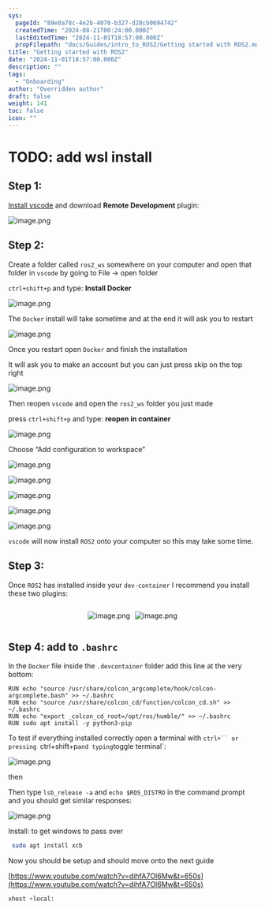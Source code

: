 ```yaml
---
sys:
  pageId: "89e0a78c-4e2b-4070-b327-d28cb0694742"
  createdTime: "2024-08-21T00:24:00.000Z"
  lastEditedTime: "2024-11-01T18:57:00.000Z"
  propFilepath: "docs/Guides/intro_to_ROS2/Getting started with ROS2.md"
title: "Getting started with ROS2"
date: "2024-11-01T18:57:00.000Z"
description: ""
tags:
  - "Onboarding"
author: "Overridden author"
draft: false
weight: 141
toc: false
icon: ""
---
```


# TODO: add wsl install

## Step 1:

[Install vscode](https://code.visualstudio.com/download) and download **Remote Development** plugin:

![image.png](https://prod-files-secure.s3.us-west-2.amazonaws.com/d518164a-d88e-44d1-a4ee-3adb3bd8bce0/efb52993-1881-4a40-b95e-6f020334f022/image.png?X-Amz-Algorithm=AWS4-HMAC-SHA256&X-Amz-Content-Sha256=UNSIGNED-PAYLOAD&X-Amz-Credential=ASIAZI2LB466WL7JH5WM%2F20250410%2Fus-west-2%2Fs3%2Faws4_request&X-Amz-Date=20250410T021944Z&X-Amz-Expires=3600&X-Amz-Security-Token=IQoJb3JpZ2luX2VjECIaCXVzLXdlc3QtMiJGMEQCICx8slGl6lnmeSbCIKnkhMSW2fTbvDAR5Xi3ZBtUktdEAiAJ4z6wyz74HXvxFqYoYKkmT2QGCVfo6hTyd74%2BOR7LvyqIBAib%2F%2F%2F%2F%2F%2F%2F%2F%2F%2F8BEAAaDDYzNzQyMzE4MzgwNSIM8XqZBlbm71n5n0U0KtwDXrzCcO35wlwQNPf4D6VbkSYoyCmn4Vz3Q2tNYR%2Faa%2BSsY%2Bc7%2FSVF%2F516I3DERBlz6fydGl8qzP280vOuvmFVua4K%2FBGh%2BmelVMSB3jflhmFTE4C6nZKtxbEPnbjHEiOgPhjUvM8Fc7ADrJMI7wvmNZbYvi9qADfq9GChaobKETR9%2BLkRGRCjKsRiliZRla2v43L218GznZPUo%2FE0Rr0%2Fl3wqk%2BJ5NxCG%2BMxFAkJW6q%2FVR9s68RE8pIiHapagNYDDjFTn6Pq9BwKw4w3qRQTs%2FY%2FN%2FyljnShZ1RABUpEYh271FQCpja4XYQYuWdIonm35dOUpcn2a8LvxITiUi7JPvX1FcSmHIyfDHJ%2BRo2brxKsCjdJjmE8Ko3czTGiNPVwdg8WfxODV%2FZdSbe9yBIRIYDy7NRC2Gly5SL9o8IjQZuZvuT24Ng9RoL2T6uBGHbyrWA4MdEvZbZQn8ALFxsyXJlC1eAhkmCnqKDr618Q1tEo%2Bt0Cs0f%2FYqFojM5exmdIfPMTYnMqdfxjJ0MVQ1RSyt1Sz%2FfPkP2RalU5l831Q6laoFjqmpIPBOnYzPVgH3Rg7SgFR6U0%2FP5bCz3l0y2pffadnun%2BAaNnAyX7BcrH5qWmiry%2BniXr41L5lShEw7cXcvwY6pgE2%2B1P0wJ4giAfrxgjDTzFo4m8SKEK6aOFT%2BpsYg%2BmpHapX877CfouTAlxoq3dNINU4suZuNoOqset78ba1SFD%2FNdrh877dSgTyucSLa5a%2B9MyQKKQ0Q%2FlKHlSiKUzpfT2rOFvSFLrzYT%2FOTCx%2BcMIiDU%2BYPI8rijPNJMq%2Fxu8C6HMoPjT3lJ3SyWXhV7JgZgFipVDqHzwD439L%2Fxs2zKCbLqSb1Am6&X-Amz-Signature=d3d4571e52689d9a6e6a7ac85142e1bceb797fd0287f7c1285e91bf35b8e1c16&X-Amz-SignedHeaders=host&x-id=GetObject)

## Step 2:

Create a folder called `ros2_ws` somewhere on your computer and open that folder in `vscode` by going to File → open folder 

`ctrl+shift+p` and type: **Install Docker**

![image.png](https://prod-files-secure.s3.us-west-2.amazonaws.com/d518164a-d88e-44d1-a4ee-3adb3bd8bce0/2269dc0e-1cd5-47ff-bceb-c04ad9b2eab0/image.png?X-Amz-Algorithm=AWS4-HMAC-SHA256&X-Amz-Content-Sha256=UNSIGNED-PAYLOAD&X-Amz-Credential=ASIAZI2LB466WL7JH5WM%2F20250410%2Fus-west-2%2Fs3%2Faws4_request&X-Amz-Date=20250410T021944Z&X-Amz-Expires=3600&X-Amz-Security-Token=IQoJb3JpZ2luX2VjECIaCXVzLXdlc3QtMiJGMEQCICx8slGl6lnmeSbCIKnkhMSW2fTbvDAR5Xi3ZBtUktdEAiAJ4z6wyz74HXvxFqYoYKkmT2QGCVfo6hTyd74%2BOR7LvyqIBAib%2F%2F%2F%2F%2F%2F%2F%2F%2F%2F8BEAAaDDYzNzQyMzE4MzgwNSIM8XqZBlbm71n5n0U0KtwDXrzCcO35wlwQNPf4D6VbkSYoyCmn4Vz3Q2tNYR%2Faa%2BSsY%2Bc7%2FSVF%2F516I3DERBlz6fydGl8qzP280vOuvmFVua4K%2FBGh%2BmelVMSB3jflhmFTE4C6nZKtxbEPnbjHEiOgPhjUvM8Fc7ADrJMI7wvmNZbYvi9qADfq9GChaobKETR9%2BLkRGRCjKsRiliZRla2v43L218GznZPUo%2FE0Rr0%2Fl3wqk%2BJ5NxCG%2BMxFAkJW6q%2FVR9s68RE8pIiHapagNYDDjFTn6Pq9BwKw4w3qRQTs%2FY%2FN%2FyljnShZ1RABUpEYh271FQCpja4XYQYuWdIonm35dOUpcn2a8LvxITiUi7JPvX1FcSmHIyfDHJ%2BRo2brxKsCjdJjmE8Ko3czTGiNPVwdg8WfxODV%2FZdSbe9yBIRIYDy7NRC2Gly5SL9o8IjQZuZvuT24Ng9RoL2T6uBGHbyrWA4MdEvZbZQn8ALFxsyXJlC1eAhkmCnqKDr618Q1tEo%2Bt0Cs0f%2FYqFojM5exmdIfPMTYnMqdfxjJ0MVQ1RSyt1Sz%2FfPkP2RalU5l831Q6laoFjqmpIPBOnYzPVgH3Rg7SgFR6U0%2FP5bCz3l0y2pffadnun%2BAaNnAyX7BcrH5qWmiry%2BniXr41L5lShEw7cXcvwY6pgE2%2B1P0wJ4giAfrxgjDTzFo4m8SKEK6aOFT%2BpsYg%2BmpHapX877CfouTAlxoq3dNINU4suZuNoOqset78ba1SFD%2FNdrh877dSgTyucSLa5a%2B9MyQKKQ0Q%2FlKHlSiKUzpfT2rOFvSFLrzYT%2FOTCx%2BcMIiDU%2BYPI8rijPNJMq%2Fxu8C6HMoPjT3lJ3SyWXhV7JgZgFipVDqHzwD439L%2Fxs2zKCbLqSb1Am6&X-Amz-Signature=3c90e411e55b771af4f865be72e58af2113d19cdedf1c5b1a6ab61fc1809261e&X-Amz-SignedHeaders=host&x-id=GetObject)

The `Docker` install will take sometime and at the end it will ask you to restart

![image.png](https://prod-files-secure.s3.us-west-2.amazonaws.com/d518164a-d88e-44d1-a4ee-3adb3bd8bce0/ed233f78-be33-4b1f-b89c-9c346c0e961e/image.png?X-Amz-Algorithm=AWS4-HMAC-SHA256&X-Amz-Content-Sha256=UNSIGNED-PAYLOAD&X-Amz-Credential=ASIAZI2LB466WL7JH5WM%2F20250410%2Fus-west-2%2Fs3%2Faws4_request&X-Amz-Date=20250410T021944Z&X-Amz-Expires=3600&X-Amz-Security-Token=IQoJb3JpZ2luX2VjECIaCXVzLXdlc3QtMiJGMEQCICx8slGl6lnmeSbCIKnkhMSW2fTbvDAR5Xi3ZBtUktdEAiAJ4z6wyz74HXvxFqYoYKkmT2QGCVfo6hTyd74%2BOR7LvyqIBAib%2F%2F%2F%2F%2F%2F%2F%2F%2F%2F8BEAAaDDYzNzQyMzE4MzgwNSIM8XqZBlbm71n5n0U0KtwDXrzCcO35wlwQNPf4D6VbkSYoyCmn4Vz3Q2tNYR%2Faa%2BSsY%2Bc7%2FSVF%2F516I3DERBlz6fydGl8qzP280vOuvmFVua4K%2FBGh%2BmelVMSB3jflhmFTE4C6nZKtxbEPnbjHEiOgPhjUvM8Fc7ADrJMI7wvmNZbYvi9qADfq9GChaobKETR9%2BLkRGRCjKsRiliZRla2v43L218GznZPUo%2FE0Rr0%2Fl3wqk%2BJ5NxCG%2BMxFAkJW6q%2FVR9s68RE8pIiHapagNYDDjFTn6Pq9BwKw4w3qRQTs%2FY%2FN%2FyljnShZ1RABUpEYh271FQCpja4XYQYuWdIonm35dOUpcn2a8LvxITiUi7JPvX1FcSmHIyfDHJ%2BRo2brxKsCjdJjmE8Ko3czTGiNPVwdg8WfxODV%2FZdSbe9yBIRIYDy7NRC2Gly5SL9o8IjQZuZvuT24Ng9RoL2T6uBGHbyrWA4MdEvZbZQn8ALFxsyXJlC1eAhkmCnqKDr618Q1tEo%2Bt0Cs0f%2FYqFojM5exmdIfPMTYnMqdfxjJ0MVQ1RSyt1Sz%2FfPkP2RalU5l831Q6laoFjqmpIPBOnYzPVgH3Rg7SgFR6U0%2FP5bCz3l0y2pffadnun%2BAaNnAyX7BcrH5qWmiry%2BniXr41L5lShEw7cXcvwY6pgE2%2B1P0wJ4giAfrxgjDTzFo4m8SKEK6aOFT%2BpsYg%2BmpHapX877CfouTAlxoq3dNINU4suZuNoOqset78ba1SFD%2FNdrh877dSgTyucSLa5a%2B9MyQKKQ0Q%2FlKHlSiKUzpfT2rOFvSFLrzYT%2FOTCx%2BcMIiDU%2BYPI8rijPNJMq%2Fxu8C6HMoPjT3lJ3SyWXhV7JgZgFipVDqHzwD439L%2Fxs2zKCbLqSb1Am6&X-Amz-Signature=2e320412c0337610d4ca13a47771488ab0fa0854485ef15c93e65265f2ee1019&X-Amz-SignedHeaders=host&x-id=GetObject)

Once you restart open `Docker` and finish the installation

It will ask you to make an account but you can just press skip on the top right

![image.png](https://prod-files-secure.s3.us-west-2.amazonaws.com/d518164a-d88e-44d1-a4ee-3adb3bd8bce0/21010ad9-1659-4fd9-9f59-9932a09b2a3d/image.png?X-Amz-Algorithm=AWS4-HMAC-SHA256&X-Amz-Content-Sha256=UNSIGNED-PAYLOAD&X-Amz-Credential=ASIAZI2LB466WL7JH5WM%2F20250410%2Fus-west-2%2Fs3%2Faws4_request&X-Amz-Date=20250410T021944Z&X-Amz-Expires=3600&X-Amz-Security-Token=IQoJb3JpZ2luX2VjECIaCXVzLXdlc3QtMiJGMEQCICx8slGl6lnmeSbCIKnkhMSW2fTbvDAR5Xi3ZBtUktdEAiAJ4z6wyz74HXvxFqYoYKkmT2QGCVfo6hTyd74%2BOR7LvyqIBAib%2F%2F%2F%2F%2F%2F%2F%2F%2F%2F8BEAAaDDYzNzQyMzE4MzgwNSIM8XqZBlbm71n5n0U0KtwDXrzCcO35wlwQNPf4D6VbkSYoyCmn4Vz3Q2tNYR%2Faa%2BSsY%2Bc7%2FSVF%2F516I3DERBlz6fydGl8qzP280vOuvmFVua4K%2FBGh%2BmelVMSB3jflhmFTE4C6nZKtxbEPnbjHEiOgPhjUvM8Fc7ADrJMI7wvmNZbYvi9qADfq9GChaobKETR9%2BLkRGRCjKsRiliZRla2v43L218GznZPUo%2FE0Rr0%2Fl3wqk%2BJ5NxCG%2BMxFAkJW6q%2FVR9s68RE8pIiHapagNYDDjFTn6Pq9BwKw4w3qRQTs%2FY%2FN%2FyljnShZ1RABUpEYh271FQCpja4XYQYuWdIonm35dOUpcn2a8LvxITiUi7JPvX1FcSmHIyfDHJ%2BRo2brxKsCjdJjmE8Ko3czTGiNPVwdg8WfxODV%2FZdSbe9yBIRIYDy7NRC2Gly5SL9o8IjQZuZvuT24Ng9RoL2T6uBGHbyrWA4MdEvZbZQn8ALFxsyXJlC1eAhkmCnqKDr618Q1tEo%2Bt0Cs0f%2FYqFojM5exmdIfPMTYnMqdfxjJ0MVQ1RSyt1Sz%2FfPkP2RalU5l831Q6laoFjqmpIPBOnYzPVgH3Rg7SgFR6U0%2FP5bCz3l0y2pffadnun%2BAaNnAyX7BcrH5qWmiry%2BniXr41L5lShEw7cXcvwY6pgE2%2B1P0wJ4giAfrxgjDTzFo4m8SKEK6aOFT%2BpsYg%2BmpHapX877CfouTAlxoq3dNINU4suZuNoOqset78ba1SFD%2FNdrh877dSgTyucSLa5a%2B9MyQKKQ0Q%2FlKHlSiKUzpfT2rOFvSFLrzYT%2FOTCx%2BcMIiDU%2BYPI8rijPNJMq%2Fxu8C6HMoPjT3lJ3SyWXhV7JgZgFipVDqHzwD439L%2Fxs2zKCbLqSb1Am6&X-Amz-Signature=033eae71d4bee0b9f87e78705f51213ab3a2f66b7eb4a3be7cf76e189cce4769&X-Amz-SignedHeaders=host&x-id=GetObject)

Then reopen `vscode` and open the `ros2_ws` folder you just made

press `ctrl+shift+p` and type: **reopen in container**

![image.png](https://prod-files-secure.s3.us-west-2.amazonaws.com/d518164a-d88e-44d1-a4ee-3adb3bd8bce0/4e93b8c2-41ad-488c-8095-c74205196118/image.png?X-Amz-Algorithm=AWS4-HMAC-SHA256&X-Amz-Content-Sha256=UNSIGNED-PAYLOAD&X-Amz-Credential=ASIAZI2LB466WL7JH5WM%2F20250410%2Fus-west-2%2Fs3%2Faws4_request&X-Amz-Date=20250410T021944Z&X-Amz-Expires=3600&X-Amz-Security-Token=IQoJb3JpZ2luX2VjECIaCXVzLXdlc3QtMiJGMEQCICx8slGl6lnmeSbCIKnkhMSW2fTbvDAR5Xi3ZBtUktdEAiAJ4z6wyz74HXvxFqYoYKkmT2QGCVfo6hTyd74%2BOR7LvyqIBAib%2F%2F%2F%2F%2F%2F%2F%2F%2F%2F8BEAAaDDYzNzQyMzE4MzgwNSIM8XqZBlbm71n5n0U0KtwDXrzCcO35wlwQNPf4D6VbkSYoyCmn4Vz3Q2tNYR%2Faa%2BSsY%2Bc7%2FSVF%2F516I3DERBlz6fydGl8qzP280vOuvmFVua4K%2FBGh%2BmelVMSB3jflhmFTE4C6nZKtxbEPnbjHEiOgPhjUvM8Fc7ADrJMI7wvmNZbYvi9qADfq9GChaobKETR9%2BLkRGRCjKsRiliZRla2v43L218GznZPUo%2FE0Rr0%2Fl3wqk%2BJ5NxCG%2BMxFAkJW6q%2FVR9s68RE8pIiHapagNYDDjFTn6Pq9BwKw4w3qRQTs%2FY%2FN%2FyljnShZ1RABUpEYh271FQCpja4XYQYuWdIonm35dOUpcn2a8LvxITiUi7JPvX1FcSmHIyfDHJ%2BRo2brxKsCjdJjmE8Ko3czTGiNPVwdg8WfxODV%2FZdSbe9yBIRIYDy7NRC2Gly5SL9o8IjQZuZvuT24Ng9RoL2T6uBGHbyrWA4MdEvZbZQn8ALFxsyXJlC1eAhkmCnqKDr618Q1tEo%2Bt0Cs0f%2FYqFojM5exmdIfPMTYnMqdfxjJ0MVQ1RSyt1Sz%2FfPkP2RalU5l831Q6laoFjqmpIPBOnYzPVgH3Rg7SgFR6U0%2FP5bCz3l0y2pffadnun%2BAaNnAyX7BcrH5qWmiry%2BniXr41L5lShEw7cXcvwY6pgE2%2B1P0wJ4giAfrxgjDTzFo4m8SKEK6aOFT%2BpsYg%2BmpHapX877CfouTAlxoq3dNINU4suZuNoOqset78ba1SFD%2FNdrh877dSgTyucSLa5a%2B9MyQKKQ0Q%2FlKHlSiKUzpfT2rOFvSFLrzYT%2FOTCx%2BcMIiDU%2BYPI8rijPNJMq%2Fxu8C6HMoPjT3lJ3SyWXhV7JgZgFipVDqHzwD439L%2Fxs2zKCbLqSb1Am6&X-Amz-Signature=55fc87f4e1f0512f41b503398c6289bc79a0ca062c15612e45cb9fdcf99c9f7f&X-Amz-SignedHeaders=host&x-id=GetObject)

Choose “Add configuration to workspace”

![image.png](https://prod-files-secure.s3.us-west-2.amazonaws.com/d518164a-d88e-44d1-a4ee-3adb3bd8bce0/9560b282-5060-4989-ba37-97e7b2c22476/image.png?X-Amz-Algorithm=AWS4-HMAC-SHA256&X-Amz-Content-Sha256=UNSIGNED-PAYLOAD&X-Amz-Credential=ASIAZI2LB466WL7JH5WM%2F20250410%2Fus-west-2%2Fs3%2Faws4_request&X-Amz-Date=20250410T021944Z&X-Amz-Expires=3600&X-Amz-Security-Token=IQoJb3JpZ2luX2VjECIaCXVzLXdlc3QtMiJGMEQCICx8slGl6lnmeSbCIKnkhMSW2fTbvDAR5Xi3ZBtUktdEAiAJ4z6wyz74HXvxFqYoYKkmT2QGCVfo6hTyd74%2BOR7LvyqIBAib%2F%2F%2F%2F%2F%2F%2F%2F%2F%2F8BEAAaDDYzNzQyMzE4MzgwNSIM8XqZBlbm71n5n0U0KtwDXrzCcO35wlwQNPf4D6VbkSYoyCmn4Vz3Q2tNYR%2Faa%2BSsY%2Bc7%2FSVF%2F516I3DERBlz6fydGl8qzP280vOuvmFVua4K%2FBGh%2BmelVMSB3jflhmFTE4C6nZKtxbEPnbjHEiOgPhjUvM8Fc7ADrJMI7wvmNZbYvi9qADfq9GChaobKETR9%2BLkRGRCjKsRiliZRla2v43L218GznZPUo%2FE0Rr0%2Fl3wqk%2BJ5NxCG%2BMxFAkJW6q%2FVR9s68RE8pIiHapagNYDDjFTn6Pq9BwKw4w3qRQTs%2FY%2FN%2FyljnShZ1RABUpEYh271FQCpja4XYQYuWdIonm35dOUpcn2a8LvxITiUi7JPvX1FcSmHIyfDHJ%2BRo2brxKsCjdJjmE8Ko3czTGiNPVwdg8WfxODV%2FZdSbe9yBIRIYDy7NRC2Gly5SL9o8IjQZuZvuT24Ng9RoL2T6uBGHbyrWA4MdEvZbZQn8ALFxsyXJlC1eAhkmCnqKDr618Q1tEo%2Bt0Cs0f%2FYqFojM5exmdIfPMTYnMqdfxjJ0MVQ1RSyt1Sz%2FfPkP2RalU5l831Q6laoFjqmpIPBOnYzPVgH3Rg7SgFR6U0%2FP5bCz3l0y2pffadnun%2BAaNnAyX7BcrH5qWmiry%2BniXr41L5lShEw7cXcvwY6pgE2%2B1P0wJ4giAfrxgjDTzFo4m8SKEK6aOFT%2BpsYg%2BmpHapX877CfouTAlxoq3dNINU4suZuNoOqset78ba1SFD%2FNdrh877dSgTyucSLa5a%2B9MyQKKQ0Q%2FlKHlSiKUzpfT2rOFvSFLrzYT%2FOTCx%2BcMIiDU%2BYPI8rijPNJMq%2Fxu8C6HMoPjT3lJ3SyWXhV7JgZgFipVDqHzwD439L%2Fxs2zKCbLqSb1Am6&X-Amz-Signature=c0285b18c60476627b7a20638f5cda866215958adc6a14c2e4cf86ebd4ececbb&X-Amz-SignedHeaders=host&x-id=GetObject)

![image.png](https://prod-files-secure.s3.us-west-2.amazonaws.com/d518164a-d88e-44d1-a4ee-3adb3bd8bce0/2ee63f81-886b-48e8-a553-dc6e5eac99e4/image.png?X-Amz-Algorithm=AWS4-HMAC-SHA256&X-Amz-Content-Sha256=UNSIGNED-PAYLOAD&X-Amz-Credential=ASIAZI2LB466WL7JH5WM%2F20250410%2Fus-west-2%2Fs3%2Faws4_request&X-Amz-Date=20250410T021944Z&X-Amz-Expires=3600&X-Amz-Security-Token=IQoJb3JpZ2luX2VjECIaCXVzLXdlc3QtMiJGMEQCICx8slGl6lnmeSbCIKnkhMSW2fTbvDAR5Xi3ZBtUktdEAiAJ4z6wyz74HXvxFqYoYKkmT2QGCVfo6hTyd74%2BOR7LvyqIBAib%2F%2F%2F%2F%2F%2F%2F%2F%2F%2F8BEAAaDDYzNzQyMzE4MzgwNSIM8XqZBlbm71n5n0U0KtwDXrzCcO35wlwQNPf4D6VbkSYoyCmn4Vz3Q2tNYR%2Faa%2BSsY%2Bc7%2FSVF%2F516I3DERBlz6fydGl8qzP280vOuvmFVua4K%2FBGh%2BmelVMSB3jflhmFTE4C6nZKtxbEPnbjHEiOgPhjUvM8Fc7ADrJMI7wvmNZbYvi9qADfq9GChaobKETR9%2BLkRGRCjKsRiliZRla2v43L218GznZPUo%2FE0Rr0%2Fl3wqk%2BJ5NxCG%2BMxFAkJW6q%2FVR9s68RE8pIiHapagNYDDjFTn6Pq9BwKw4w3qRQTs%2FY%2FN%2FyljnShZ1RABUpEYh271FQCpja4XYQYuWdIonm35dOUpcn2a8LvxITiUi7JPvX1FcSmHIyfDHJ%2BRo2brxKsCjdJjmE8Ko3czTGiNPVwdg8WfxODV%2FZdSbe9yBIRIYDy7NRC2Gly5SL9o8IjQZuZvuT24Ng9RoL2T6uBGHbyrWA4MdEvZbZQn8ALFxsyXJlC1eAhkmCnqKDr618Q1tEo%2Bt0Cs0f%2FYqFojM5exmdIfPMTYnMqdfxjJ0MVQ1RSyt1Sz%2FfPkP2RalU5l831Q6laoFjqmpIPBOnYzPVgH3Rg7SgFR6U0%2FP5bCz3l0y2pffadnun%2BAaNnAyX7BcrH5qWmiry%2BniXr41L5lShEw7cXcvwY6pgE2%2B1P0wJ4giAfrxgjDTzFo4m8SKEK6aOFT%2BpsYg%2BmpHapX877CfouTAlxoq3dNINU4suZuNoOqset78ba1SFD%2FNdrh877dSgTyucSLa5a%2B9MyQKKQ0Q%2FlKHlSiKUzpfT2rOFvSFLrzYT%2FOTCx%2BcMIiDU%2BYPI8rijPNJMq%2Fxu8C6HMoPjT3lJ3SyWXhV7JgZgFipVDqHzwD439L%2Fxs2zKCbLqSb1Am6&X-Amz-Signature=ac4c69d54dbb38a95843ac36837543a6c383ba316d103f4e012bd8cb2b153ce2&X-Amz-SignedHeaders=host&x-id=GetObject)

![image.png](https://prod-files-secure.s3.us-west-2.amazonaws.com/d518164a-d88e-44d1-a4ee-3adb3bd8bce0/ae1580b2-b048-407e-aed9-b584224a7a04/image.png?X-Amz-Algorithm=AWS4-HMAC-SHA256&X-Amz-Content-Sha256=UNSIGNED-PAYLOAD&X-Amz-Credential=ASIAZI2LB466WL7JH5WM%2F20250410%2Fus-west-2%2Fs3%2Faws4_request&X-Amz-Date=20250410T021944Z&X-Amz-Expires=3600&X-Amz-Security-Token=IQoJb3JpZ2luX2VjECIaCXVzLXdlc3QtMiJGMEQCICx8slGl6lnmeSbCIKnkhMSW2fTbvDAR5Xi3ZBtUktdEAiAJ4z6wyz74HXvxFqYoYKkmT2QGCVfo6hTyd74%2BOR7LvyqIBAib%2F%2F%2F%2F%2F%2F%2F%2F%2F%2F8BEAAaDDYzNzQyMzE4MzgwNSIM8XqZBlbm71n5n0U0KtwDXrzCcO35wlwQNPf4D6VbkSYoyCmn4Vz3Q2tNYR%2Faa%2BSsY%2Bc7%2FSVF%2F516I3DERBlz6fydGl8qzP280vOuvmFVua4K%2FBGh%2BmelVMSB3jflhmFTE4C6nZKtxbEPnbjHEiOgPhjUvM8Fc7ADrJMI7wvmNZbYvi9qADfq9GChaobKETR9%2BLkRGRCjKsRiliZRla2v43L218GznZPUo%2FE0Rr0%2Fl3wqk%2BJ5NxCG%2BMxFAkJW6q%2FVR9s68RE8pIiHapagNYDDjFTn6Pq9BwKw4w3qRQTs%2FY%2FN%2FyljnShZ1RABUpEYh271FQCpja4XYQYuWdIonm35dOUpcn2a8LvxITiUi7JPvX1FcSmHIyfDHJ%2BRo2brxKsCjdJjmE8Ko3czTGiNPVwdg8WfxODV%2FZdSbe9yBIRIYDy7NRC2Gly5SL9o8IjQZuZvuT24Ng9RoL2T6uBGHbyrWA4MdEvZbZQn8ALFxsyXJlC1eAhkmCnqKDr618Q1tEo%2Bt0Cs0f%2FYqFojM5exmdIfPMTYnMqdfxjJ0MVQ1RSyt1Sz%2FfPkP2RalU5l831Q6laoFjqmpIPBOnYzPVgH3Rg7SgFR6U0%2FP5bCz3l0y2pffadnun%2BAaNnAyX7BcrH5qWmiry%2BniXr41L5lShEw7cXcvwY6pgE2%2B1P0wJ4giAfrxgjDTzFo4m8SKEK6aOFT%2BpsYg%2BmpHapX877CfouTAlxoq3dNINU4suZuNoOqset78ba1SFD%2FNdrh877dSgTyucSLa5a%2B9MyQKKQ0Q%2FlKHlSiKUzpfT2rOFvSFLrzYT%2FOTCx%2BcMIiDU%2BYPI8rijPNJMq%2Fxu8C6HMoPjT3lJ3SyWXhV7JgZgFipVDqHzwD439L%2Fxs2zKCbLqSb1Am6&X-Amz-Signature=7a9333eeb7746379299e007fac6e50a2ad624101733a188832837385de39c731&X-Amz-SignedHeaders=host&x-id=GetObject)

![image.png](https://prod-files-secure.s3.us-west-2.amazonaws.com/d518164a-d88e-44d1-a4ee-3adb3bd8bce0/53255b28-f75e-430f-b9e3-c0ac8577e42b/image.png?X-Amz-Algorithm=AWS4-HMAC-SHA256&X-Amz-Content-Sha256=UNSIGNED-PAYLOAD&X-Amz-Credential=ASIAZI2LB466WL7JH5WM%2F20250410%2Fus-west-2%2Fs3%2Faws4_request&X-Amz-Date=20250410T021944Z&X-Amz-Expires=3600&X-Amz-Security-Token=IQoJb3JpZ2luX2VjECIaCXVzLXdlc3QtMiJGMEQCICx8slGl6lnmeSbCIKnkhMSW2fTbvDAR5Xi3ZBtUktdEAiAJ4z6wyz74HXvxFqYoYKkmT2QGCVfo6hTyd74%2BOR7LvyqIBAib%2F%2F%2F%2F%2F%2F%2F%2F%2F%2F8BEAAaDDYzNzQyMzE4MzgwNSIM8XqZBlbm71n5n0U0KtwDXrzCcO35wlwQNPf4D6VbkSYoyCmn4Vz3Q2tNYR%2Faa%2BSsY%2Bc7%2FSVF%2F516I3DERBlz6fydGl8qzP280vOuvmFVua4K%2FBGh%2BmelVMSB3jflhmFTE4C6nZKtxbEPnbjHEiOgPhjUvM8Fc7ADrJMI7wvmNZbYvi9qADfq9GChaobKETR9%2BLkRGRCjKsRiliZRla2v43L218GznZPUo%2FE0Rr0%2Fl3wqk%2BJ5NxCG%2BMxFAkJW6q%2FVR9s68RE8pIiHapagNYDDjFTn6Pq9BwKw4w3qRQTs%2FY%2FN%2FyljnShZ1RABUpEYh271FQCpja4XYQYuWdIonm35dOUpcn2a8LvxITiUi7JPvX1FcSmHIyfDHJ%2BRo2brxKsCjdJjmE8Ko3czTGiNPVwdg8WfxODV%2FZdSbe9yBIRIYDy7NRC2Gly5SL9o8IjQZuZvuT24Ng9RoL2T6uBGHbyrWA4MdEvZbZQn8ALFxsyXJlC1eAhkmCnqKDr618Q1tEo%2Bt0Cs0f%2FYqFojM5exmdIfPMTYnMqdfxjJ0MVQ1RSyt1Sz%2FfPkP2RalU5l831Q6laoFjqmpIPBOnYzPVgH3Rg7SgFR6U0%2FP5bCz3l0y2pffadnun%2BAaNnAyX7BcrH5qWmiry%2BniXr41L5lShEw7cXcvwY6pgE2%2B1P0wJ4giAfrxgjDTzFo4m8SKEK6aOFT%2BpsYg%2BmpHapX877CfouTAlxoq3dNINU4suZuNoOqset78ba1SFD%2FNdrh877dSgTyucSLa5a%2B9MyQKKQ0Q%2FlKHlSiKUzpfT2rOFvSFLrzYT%2FOTCx%2BcMIiDU%2BYPI8rijPNJMq%2Fxu8C6HMoPjT3lJ3SyWXhV7JgZgFipVDqHzwD439L%2Fxs2zKCbLqSb1Am6&X-Amz-Signature=5f458bc4560796b4eb28ddbfddf02e8e2c9ea700b10bc43421d549a5dd308b15&X-Amz-SignedHeaders=host&x-id=GetObject)

![image.png](https://prod-files-secure.s3.us-west-2.amazonaws.com/d518164a-d88e-44d1-a4ee-3adb3bd8bce0/7c562767-5af9-4ffb-97d1-327bcdf4ee00/image.png?X-Amz-Algorithm=AWS4-HMAC-SHA256&X-Amz-Content-Sha256=UNSIGNED-PAYLOAD&X-Amz-Credential=ASIAZI2LB466WL7JH5WM%2F20250410%2Fus-west-2%2Fs3%2Faws4_request&X-Amz-Date=20250410T021944Z&X-Amz-Expires=3600&X-Amz-Security-Token=IQoJb3JpZ2luX2VjECIaCXVzLXdlc3QtMiJGMEQCICx8slGl6lnmeSbCIKnkhMSW2fTbvDAR5Xi3ZBtUktdEAiAJ4z6wyz74HXvxFqYoYKkmT2QGCVfo6hTyd74%2BOR7LvyqIBAib%2F%2F%2F%2F%2F%2F%2F%2F%2F%2F8BEAAaDDYzNzQyMzE4MzgwNSIM8XqZBlbm71n5n0U0KtwDXrzCcO35wlwQNPf4D6VbkSYoyCmn4Vz3Q2tNYR%2Faa%2BSsY%2Bc7%2FSVF%2F516I3DERBlz6fydGl8qzP280vOuvmFVua4K%2FBGh%2BmelVMSB3jflhmFTE4C6nZKtxbEPnbjHEiOgPhjUvM8Fc7ADrJMI7wvmNZbYvi9qADfq9GChaobKETR9%2BLkRGRCjKsRiliZRla2v43L218GznZPUo%2FE0Rr0%2Fl3wqk%2BJ5NxCG%2BMxFAkJW6q%2FVR9s68RE8pIiHapagNYDDjFTn6Pq9BwKw4w3qRQTs%2FY%2FN%2FyljnShZ1RABUpEYh271FQCpja4XYQYuWdIonm35dOUpcn2a8LvxITiUi7JPvX1FcSmHIyfDHJ%2BRo2brxKsCjdJjmE8Ko3czTGiNPVwdg8WfxODV%2FZdSbe9yBIRIYDy7NRC2Gly5SL9o8IjQZuZvuT24Ng9RoL2T6uBGHbyrWA4MdEvZbZQn8ALFxsyXJlC1eAhkmCnqKDr618Q1tEo%2Bt0Cs0f%2FYqFojM5exmdIfPMTYnMqdfxjJ0MVQ1RSyt1Sz%2FfPkP2RalU5l831Q6laoFjqmpIPBOnYzPVgH3Rg7SgFR6U0%2FP5bCz3l0y2pffadnun%2BAaNnAyX7BcrH5qWmiry%2BniXr41L5lShEw7cXcvwY6pgE2%2B1P0wJ4giAfrxgjDTzFo4m8SKEK6aOFT%2BpsYg%2BmpHapX877CfouTAlxoq3dNINU4suZuNoOqset78ba1SFD%2FNdrh877dSgTyucSLa5a%2B9MyQKKQ0Q%2FlKHlSiKUzpfT2rOFvSFLrzYT%2FOTCx%2BcMIiDU%2BYPI8rijPNJMq%2Fxu8C6HMoPjT3lJ3SyWXhV7JgZgFipVDqHzwD439L%2Fxs2zKCbLqSb1Am6&X-Amz-Signature=e954753eca73271246f6b7c4a2b3b2c97fb9544b3bf36c11d980954907fde6c8&X-Amz-SignedHeaders=host&x-id=GetObject)

`vscode` will now install `ROS2` onto your computer so this may take some time.

## Step 3:

Once `ROS2` has installed inside your `dev-container` I recommend you install these two plugins:

<div style="display: flex;flex-direction: row; column-gap:10px; max-width: 630px;justify-content: center;">
<div>

![image.png](https://prod-files-secure.s3.us-west-2.amazonaws.com/d518164a-d88e-44d1-a4ee-3adb3bd8bce0/3fc3d550-5a54-4ba1-ba6b-faa01cdb7369/image.png?X-Amz-Algorithm=AWS4-HMAC-SHA256&X-Amz-Content-Sha256=UNSIGNED-PAYLOAD&X-Amz-Credential=ASIAZI2LB466YBDFUFRC%2F20250410%2Fus-west-2%2Fs3%2Faws4_request&X-Amz-Date=20250410T021945Z&X-Amz-Expires=3600&X-Amz-Security-Token=IQoJb3JpZ2luX2VjECIaCXVzLXdlc3QtMiJIMEYCIQCJNHyTpP1khNV0%2BAgkAq2IfE2pQ81LGdYqJQTyGtV2ewIhAOk54fRjELG8XzeGBUHm8aw3BK%2BZYZzvsHM3sUBcbUbZKogECJv%2F%2F%2F%2F%2F%2F%2F%2F%2F%2FwEQABoMNjM3NDIzMTgzODA1IgymSXH5bppyrYOhhG0q3AN79iuqyqtjZ2Glv%2B1dDVjTLe80buI1Y%2F6ydRgl%2BxnXAhIDffMbTE9VdOHLp61TJri2FbVonI68Urh9351u0Q3PIS9yxoQUtX5F6kWZzU%2F8oS3xAFvxgfLgf7E%2FVM0n7%2B8H6R6byj44oR8vjq2SqXTk9xT3z5mSP3I2eoPUYRTFg3041cVY2H4JsoahM%2BNfzgaq0aF%2BLn3vUnaCNDLbBO0Dct5V66uPkU9ya%2B%2BSe29qPXf7sZGiCsUAmn4HLRZgGd6ncxj2utqTAsWUYSK9%2B578fDMS03xYdhA%2FfikUnq5VM8LCXTWTQu%2BGwDIDxRaIXHdw%2BvLA3aXFGgVJsZi5EUqEq%2BjKccVrdHc1YmXANK%2FNQiB1tjxhDgBy6j4ZZHnW%2FZhNhcTu2JZaa8ZeiWnvg8%2BRAuZOvbrgIcyKuGgn7upIFtzgzDiUL3yW6vUVMsow0bHvBzA42zYXoEK6ckiQi8SWq3o4zYWR0zMJK%2B92ura5NofBJWZ5CJZuX9GNZakkvEQmVlSR4ULSRL03wRsY5FLzxRr7qY%2BN3Wveb38URPpQNH2gNVgZLCVOTxpeQA%2BF1c4bnytNG5WX1jdQOodaRVcpOL%2F9S5guDHQCTdK%2BpSB2ca%2FwqtCZQmCWctRqsjC5xdy%2FBjqkAYyfWnCBkkUGs%2BcKbnv%2B5eADG8dJUlMldqCMWsqrEF8k5SQRAvlI01iwy08kTACAO5PLuO1gJFN02pSSXCPksnbeFOAOQEtZWnAMaGEgNW3WSHBmBTSgUAjGFCIm%2FhjbbC7SDWb%2BCUh8xywQ00syijh%2FcaMLqbBRrvg5cT69e4NYijA%2Bb8Nto9ljS8GJ3ToC0hwTVvUemrPRvGM9hihcGg%2BQqi7g&X-Amz-Signature=93af305cfe0adf6bce27d473c30bb639d66298f5ff937a177703c2124912c83b&X-Amz-SignedHeaders=host&x-id=GetObject)

</div>
<div>

![image.png](https://prod-files-secure.s3.us-west-2.amazonaws.com/d518164a-d88e-44d1-a4ee-3adb3bd8bce0/d994cc66-13c2-4093-a5a3-f84cf4601a82/image.png?X-Amz-Algorithm=AWS4-HMAC-SHA256&X-Amz-Content-Sha256=UNSIGNED-PAYLOAD&X-Amz-Credential=ASIAZI2LB466TAEOEAM5%2F20250410%2Fus-west-2%2Fs3%2Faws4_request&X-Amz-Date=20250410T021945Z&X-Amz-Expires=3600&X-Amz-Security-Token=IQoJb3JpZ2luX2VjECIaCXVzLXdlc3QtMiJIMEYCIQC8qvCjRJWVzCrnNgyAYmpRmOFeXO1dSSbh4CrOfTm4egIhAJsLSgAYOHXQzq46vONcNSbMUibeqEQRl2a0z%2F2iyX35KogECJv%2F%2F%2F%2F%2F%2F%2F%2F%2F%2FwEQABoMNjM3NDIzMTgzODA1IgyauCWbW%2BDccbkrjFIq3AMYv%2B%2FX3YhFDo1tQfjGCXwXWQ0A6qsn2Di7IfOTY8iYRW7oQDg%2BlQUpCK7%2BDttlWYYiRJytZrEnyRQAG%2FTmBqb5%2Fph5KH6JPHbIDTWLhzKPZqOMLLcf5rDAmDj7OCFGHW0l7ZfiSWa4fiqTGFxiO2XKBirrJTPuz%2B2sj0OrVOOLlSsgHfcZViHBJyYYZyi78A6%2F%2BThEnZ7at3IUDJG22NCN5EHK7Izvlh2eB6e%2FNrg%2FOL6OO9FkcWkeV8k6TOtX2C8EzTRKWMSMIuVGxwOTn1z8dVOv5EwzCdV41xEfwAV97L6qStm1atylTTPLu1kbA5ddZwkkuIXx%2Fv9Mwn75zD5kAFvYHkpwu484q6GMAiDs6sIb%2FVqBSxo1icxUgqov7EPZrC%2B4vCFKfbITrX1whXNu53GTlo%2F7GFsQEKUuoHdAAG8q%2BhsMB17hzp6WzNbQGJ7Ia%2FS3SZ36HfACQLwWvhhWquHmKs8rjTn%2BGYl8G2ur4lnPApbkzMadTZU49F%2BwiiLCHqHW9b6B0mN2tpbVCTPC1ksAAGiAlE1Fp%2Fww%2B8DbrGpC6ZNeATAMmLmfdJK3YukmeZN0xvB0Zou8D0bfSMNGjRrJHNz%2B%2FsM5hxLP5Jd3Jotrc7znQZ4MbO2BszC%2Fxdy%2FBjqkAT1tvv4qA%2BIoW4Ms8yklFgQLQcd6A7etXqyv4dBeBip6w1PQTFNT1RNh2Xx01OQhuzknHDwRb8Q5aUxtQXrvcv7NuNbExYMpxkplADPI9ZGl4NZslp1O46vbf%2BjNYOhAybuX5n94EFZd2f6bC%2FwTsDEeMtetsQbUrxIJX6UGRWEfe2gX4jmNSxZviq7I4UJZ%2FzGYoQJq7k17eng3jB%2B%2BW3M%2FZWHe&X-Amz-Signature=d5e847523a7b2d404dc74de8aae4d7c93354652a7f1986c36a6a208d82eaf4a7&X-Amz-SignedHeaders=host&x-id=GetObject)

</div>
</div>

## Step 4: add to `.bashrc`

In the `Docker` file inside the `.devcontainer` folder add this line at the very bottom: 

```docker
RUN echo "source /usr/share/colcon_argcomplete/hook/colcon-argcomplete.bash" >> ~/.bashrc
RUN echo "source /usr/share/colcon_cd/function/colcon_cd.sh" >> ~/.bashrc
RUN echo "export _colcon_cd_root=/opt/ros/humble/" >> ~/.bashrc
RUN sudo apt install -y python3-pip 
```

To test if everything installed correctly open a terminal with `ctrl+`` or pressing `ctrl+shift+p` and typing `toggle terminal`:

![image.png](https://prod-files-secure.s3.us-west-2.amazonaws.com/d518164a-d88e-44d1-a4ee-3adb3bd8bce0/6a4943d8-b04e-4c02-9a58-775f3384d1a5/image.png?X-Amz-Algorithm=AWS4-HMAC-SHA256&X-Amz-Content-Sha256=UNSIGNED-PAYLOAD&X-Amz-Credential=ASIAZI2LB466WL7JH5WM%2F20250410%2Fus-west-2%2Fs3%2Faws4_request&X-Amz-Date=20250410T021944Z&X-Amz-Expires=3600&X-Amz-Security-Token=IQoJb3JpZ2luX2VjECIaCXVzLXdlc3QtMiJGMEQCICx8slGl6lnmeSbCIKnkhMSW2fTbvDAR5Xi3ZBtUktdEAiAJ4z6wyz74HXvxFqYoYKkmT2QGCVfo6hTyd74%2BOR7LvyqIBAib%2F%2F%2F%2F%2F%2F%2F%2F%2F%2F8BEAAaDDYzNzQyMzE4MzgwNSIM8XqZBlbm71n5n0U0KtwDXrzCcO35wlwQNPf4D6VbkSYoyCmn4Vz3Q2tNYR%2Faa%2BSsY%2Bc7%2FSVF%2F516I3DERBlz6fydGl8qzP280vOuvmFVua4K%2FBGh%2BmelVMSB3jflhmFTE4C6nZKtxbEPnbjHEiOgPhjUvM8Fc7ADrJMI7wvmNZbYvi9qADfq9GChaobKETR9%2BLkRGRCjKsRiliZRla2v43L218GznZPUo%2FE0Rr0%2Fl3wqk%2BJ5NxCG%2BMxFAkJW6q%2FVR9s68RE8pIiHapagNYDDjFTn6Pq9BwKw4w3qRQTs%2FY%2FN%2FyljnShZ1RABUpEYh271FQCpja4XYQYuWdIonm35dOUpcn2a8LvxITiUi7JPvX1FcSmHIyfDHJ%2BRo2brxKsCjdJjmE8Ko3czTGiNPVwdg8WfxODV%2FZdSbe9yBIRIYDy7NRC2Gly5SL9o8IjQZuZvuT24Ng9RoL2T6uBGHbyrWA4MdEvZbZQn8ALFxsyXJlC1eAhkmCnqKDr618Q1tEo%2Bt0Cs0f%2FYqFojM5exmdIfPMTYnMqdfxjJ0MVQ1RSyt1Sz%2FfPkP2RalU5l831Q6laoFjqmpIPBOnYzPVgH3Rg7SgFR6U0%2FP5bCz3l0y2pffadnun%2BAaNnAyX7BcrH5qWmiry%2BniXr41L5lShEw7cXcvwY6pgE2%2B1P0wJ4giAfrxgjDTzFo4m8SKEK6aOFT%2BpsYg%2BmpHapX877CfouTAlxoq3dNINU4suZuNoOqset78ba1SFD%2FNdrh877dSgTyucSLa5a%2B9MyQKKQ0Q%2FlKHlSiKUzpfT2rOFvSFLrzYT%2FOTCx%2BcMIiDU%2BYPI8rijPNJMq%2Fxu8C6HMoPjT3lJ3SyWXhV7JgZgFipVDqHzwD439L%2Fxs2zKCbLqSb1Am6&X-Amz-Signature=14ccde52cba5822f75d6090a15a093e65b92074d2b0db10b7e5db36badbfa54b&X-Amz-SignedHeaders=host&x-id=GetObject)

then 

Then type `lsb_release -a` and `echo $ROS_DISTRO` in the command prompt and you should get similar responses:

![image.png](https://prod-files-secure.s3.us-west-2.amazonaws.com/d518164a-d88e-44d1-a4ee-3adb3bd8bce0/3e635dec-a805-4e85-8b9e-d000e5b71a4e/image.png?X-Amz-Algorithm=AWS4-HMAC-SHA256&X-Amz-Content-Sha256=UNSIGNED-PAYLOAD&X-Amz-Credential=ASIAZI2LB466WL7JH5WM%2F20250410%2Fus-west-2%2Fs3%2Faws4_request&X-Amz-Date=20250410T021944Z&X-Amz-Expires=3600&X-Amz-Security-Token=IQoJb3JpZ2luX2VjECIaCXVzLXdlc3QtMiJGMEQCICx8slGl6lnmeSbCIKnkhMSW2fTbvDAR5Xi3ZBtUktdEAiAJ4z6wyz74HXvxFqYoYKkmT2QGCVfo6hTyd74%2BOR7LvyqIBAib%2F%2F%2F%2F%2F%2F%2F%2F%2F%2F8BEAAaDDYzNzQyMzE4MzgwNSIM8XqZBlbm71n5n0U0KtwDXrzCcO35wlwQNPf4D6VbkSYoyCmn4Vz3Q2tNYR%2Faa%2BSsY%2Bc7%2FSVF%2F516I3DERBlz6fydGl8qzP280vOuvmFVua4K%2FBGh%2BmelVMSB3jflhmFTE4C6nZKtxbEPnbjHEiOgPhjUvM8Fc7ADrJMI7wvmNZbYvi9qADfq9GChaobKETR9%2BLkRGRCjKsRiliZRla2v43L218GznZPUo%2FE0Rr0%2Fl3wqk%2BJ5NxCG%2BMxFAkJW6q%2FVR9s68RE8pIiHapagNYDDjFTn6Pq9BwKw4w3qRQTs%2FY%2FN%2FyljnShZ1RABUpEYh271FQCpja4XYQYuWdIonm35dOUpcn2a8LvxITiUi7JPvX1FcSmHIyfDHJ%2BRo2brxKsCjdJjmE8Ko3czTGiNPVwdg8WfxODV%2FZdSbe9yBIRIYDy7NRC2Gly5SL9o8IjQZuZvuT24Ng9RoL2T6uBGHbyrWA4MdEvZbZQn8ALFxsyXJlC1eAhkmCnqKDr618Q1tEo%2Bt0Cs0f%2FYqFojM5exmdIfPMTYnMqdfxjJ0MVQ1RSyt1Sz%2FfPkP2RalU5l831Q6laoFjqmpIPBOnYzPVgH3Rg7SgFR6U0%2FP5bCz3l0y2pffadnun%2BAaNnAyX7BcrH5qWmiry%2BniXr41L5lShEw7cXcvwY6pgE2%2B1P0wJ4giAfrxgjDTzFo4m8SKEK6aOFT%2BpsYg%2BmpHapX877CfouTAlxoq3dNINU4suZuNoOqset78ba1SFD%2FNdrh877dSgTyucSLa5a%2B9MyQKKQ0Q%2FlKHlSiKUzpfT2rOFvSFLrzYT%2FOTCx%2BcMIiDU%2BYPI8rijPNJMq%2Fxu8C6HMoPjT3lJ3SyWXhV7JgZgFipVDqHzwD439L%2Fxs2zKCbLqSb1Am6&X-Amz-Signature=028085d35aa0c8d0522364ddced1a3ab60be1846562d312149f928e4200955b5&X-Amz-SignedHeaders=host&x-id=GetObject)

Install:  to get windows to pass over

```bash
 sudo apt install xcb
```

Now you should be setup and should move onto the next guide 

[https://www.youtube.com/watch?v=dihfA7Ol6Mw&t=650s](https://www.youtube.com/watch?v=dihfA7Ol6Mw&t=650s)

```python
xhost +local:
```
